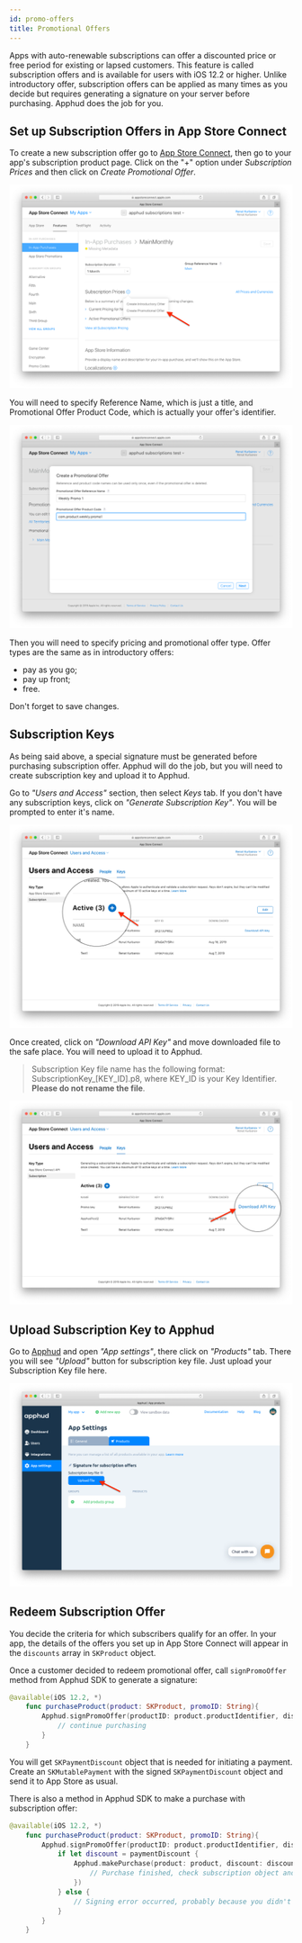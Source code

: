 ```yaml
---
id: promo-offers
title: Promotional Offers
---
```

Apps with auto-renewable subscriptions can offer a discounted price or free period for existing or lapsed customers. This feature is called subscription offers and is available for users with iOS 12.2 or higher. Unlike introductory offer, subscription offers can be applied as many times as you decide but requires generating a signature on your server before purchasing. Apphud does the job for you.

## Set up Subscription Offers in App Store Connect

To create a new subscription offer go to <a href="https://appstoreconnect.apple.com/" target="_blank">App Store Connect</a>, then go to your app's subscription product page. Click on the "+" option under *Subscription Prices* and then click on *Create Promotional Offer*.

![](assets/promo-offers-1.png)

You will need to specify Reference Name, which is just a title, and Promotional Offer Product Code, which is actually your offer's identifier. 

![](assets/promo-offers-2.png)

Then you will need to specify pricing and promotional offer type. Offer types are the same as in introductory offers:

* pay as you go;
* pay up front;
* free.

Don't forget to save changes.

## Subscription Keys

As being said above, a special signature must be generated before purchasing subscription offer. Apphud will do the job, but you will need to create subscription key and upload it to Apphud.

Go to *"Users and Access"* section, then select *Keys* tab. If you don't have any subscription keys, click on *"Generate Subscription Key"*. You will be prompted to enter it's name.

![](assets/promo-offers-3.png)

Once created, click on *"Download API Key"* and move downloaded file to the safe place. You will need to upload it to Apphud. 

> Subscription Key file name has the following format: SubscriptionKey_[KEY_ID].p8, where KEY_ID is your Key Identifier. **Please do not rename the file**.

![](assets/promo-offers-4.png)

## Upload Subscription Key to Apphud

Go to <a href="https://app.apphud.com/" target="_blank">Apphud</a> and open *"App settings"*, there click on *"Products"* tab. There you will see *"Upload"* button for subscription key file. Just upload your Subscription Key file here.

![](assets/promo-offers-5.png)

## Redeem Subscription Offer

You decide the criteria for which subscribers qualify for an offer. In your app, the details of the offers you set up in App Store Connect will appear in the `discounts` array in `SKProduct` object.

Once a customer decided to redeem promotional offer, call `signPromoOffer` method from Apphud SDK to generate a signature:

```swift
@available(iOS 12.2, *)
    func purchaseProduct(product: SKProduct, promoID: String){
        Apphud.signPromoOffer(productID: product.productIdentifier, discountID: promoID) { (paymentDiscount, error) in
            // continue purchasing
        }
    }
```

You will get `SKPaymentDiscount` object that is needed for initiating a payment. Create an `SKMutablePayment`  with the signed `SKPaymentDiscount` object and send it to App Store as usual.

There is also a method in Apphud SDK to make a purchase with subscription offer:

```swift
@available(iOS 12.2, *)
    func purchaseProduct(product: SKProduct, promoID: String){
        Apphud.signPromoOffer(productID: product.productIdentifier, discountID: promoID) { (paymentDiscount, error) in
            if let discount = paymentDiscount {
                Apphud.makePurchase(product: product, discount: discount, callback: { (subsription, error) in
                    // Purchase finished, check subscription object and an error
                })
            } else {
                // Signing error occurred, probably because you didn't add Subscription Key file to Apphud.
            }
        }
    }
```

